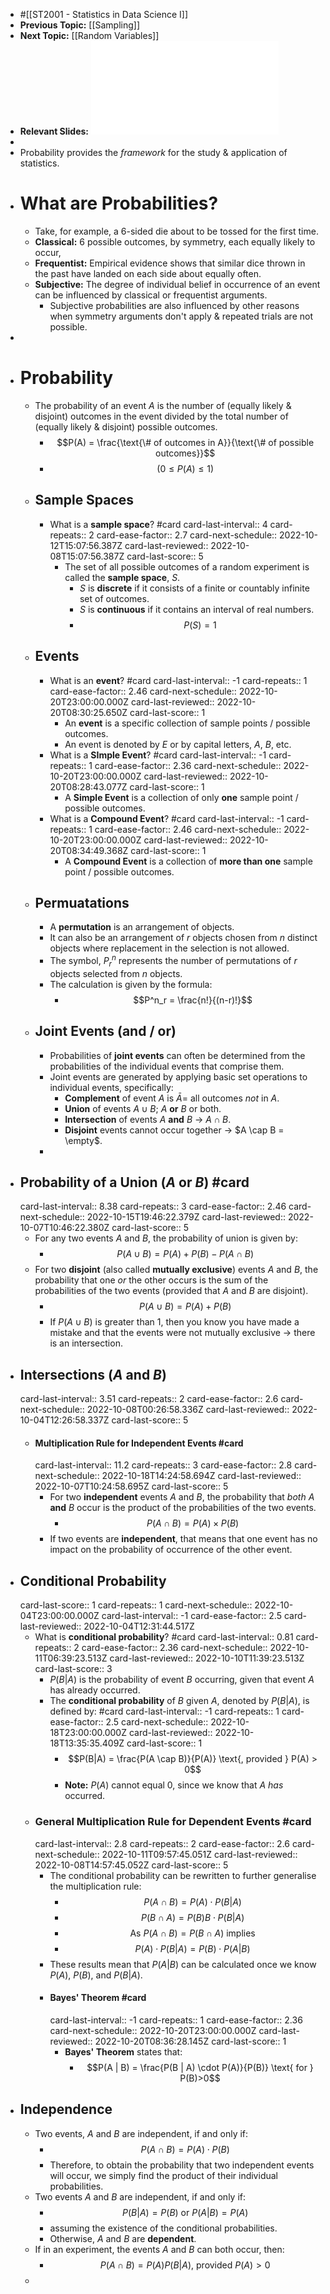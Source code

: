 - #[[ST2001 - Statistics in Data Science I]]
- **Previous Topic:** [[Sampling]]
- **Next Topic:** [[Random Variables]]
- **Relevant Slides:** ![Topic 4 - Probability.pdf](../assets/Topic_4_-_Probability_1664204337770_0.pdf)
-
- Probability provides the *framework* for the study & application of statistics.
- # What are Probabilities?
	- Take, for example, a 6-sided die about to be tossed for the first time.
	- **Classical:** 6 possible outcomes, by symmetry, each equally likely to occur,
	- **Frequentist:** Empirical evidence shows that similar dice thrown in the past have landed on each side about equally often.
	- **Subjective:** The degree of individual belief in occurrence of an event can be influenced by classical or frequentist arguments.
		- Subjective probabilities are also influenced by other reasons when symmetry arguments don't apply & repeated trials are not possible.
-
- # Probability
	- The probability of an event $A$ is the number of (equally likely & disjoint) outcomes in the event divided by the total number of (equally likely & disjoint) possible outcomes.
		- $$P(A) = \frac{\text{\# of outcomes in A}}{\text{\# of possible outcomes}}$$
		- $$(0 \leq P(A) \leq 1)$$
	- ## Sample Spaces
		- What is a **sample space**? #card
		  card-last-interval:: 4
		  card-repeats:: 2
		  card-ease-factor:: 2.7
		  card-next-schedule:: 2022-10-12T15:07:56.387Z
		  card-last-reviewed:: 2022-10-08T15:07:56.387Z
		  card-last-score:: 5
			- The set of all possible outcomes of a random experiment is called the **sample space**,  $S$.
				- $S$ is **discrete** if it consists of a finite or countably infinite set of outcomes.
				- $S$ is **continuous** if it contains an interval of real numbers.
				- $$P(S) = 1$$
	- ## Events
		- What is an **event**? #card
		  card-last-interval:: -1
		  card-repeats:: 1
		  card-ease-factor:: 2.46
		  card-next-schedule:: 2022-10-20T23:00:00.000Z
		  card-last-reviewed:: 2022-10-20T08:30:25.650Z
		  card-last-score:: 1
			- An **event** is a specific collection of sample points / possible outcomes.
			- An event is denoted by $E$ or by capital letters, $A$, $B$, etc.
		- What is a **SImple Event**? #card
		  card-last-interval:: -1
		  card-repeats:: 1
		  card-ease-factor:: 2.36
		  card-next-schedule:: 2022-10-20T23:00:00.000Z
		  card-last-reviewed:: 2022-10-20T08:28:43.077Z
		  card-last-score:: 1
			- A **Simple Event** is a collection of only **one** sample point / possible outcomes.
		- What is a **Compound Event**? #card
		  card-last-interval:: -1
		  card-repeats:: 1
		  card-ease-factor:: 2.46
		  card-next-schedule:: 2022-10-20T23:00:00.000Z
		  card-last-reviewed:: 2022-10-20T08:34:49.368Z
		  card-last-score:: 1
			- A **Compound Event** is a collection of **more than one** sample point / possible outcomes.
	- ## Permuatations
		- A **permutation** is an arrangement of objects.
		- It can also be an arrangement of $r$ objects chosen from $n$ distinct objects where replacement in the selection is not allowed.
		- The symbol, $P^n_r$ represents the number of permutations of $r$ objects selected from $n$ objects.
		- The calculation is given by the formula:
			- $$P^n_r = \frac{n!}{(n-r)!}$$
	- ## Joint Events (and / or)
		- Probabilities of **joint events** can often be determined from the probabilities of the individual events that comprise them.
		- Joint events are generated by applying basic set operations to individual events, specifically:
			- **Complement** of event $A$ is $\bar{A} =$ all outcomes *not* in $A$.
			- **Union** of events $A \cup B$; $A$ **or** $B$ or both.
			- **Intersection** of events $A$ **and** $B$ -> $A \cap B$.
			- **Disjoint** events cannot occur together -> $A \cap B = \empty$.
		-
- ## Probability of a Union ($A$ **or** $B$) #card
  card-last-interval:: 8.38
  card-repeats:: 3
  card-ease-factor:: 2.46
  card-next-schedule:: 2022-10-15T19:46:22.379Z
  card-last-reviewed:: 2022-10-07T10:46:22.380Z
  card-last-score:: 5
	- For any two events $A$ and $B$, the probability of union is given by:
		- $$P(A \cup B) = P(A) + P(B) - P(A \cap B)$$
	- For two **disjoint** (also called **mutually exclusive**) events $A$ and $B$, the probability that one *or* the other occurs is the sum of the probabilities of the two events (provided that $A$ and $B$ are disjoint).
		- $$P(A \cup B) = P(A) + P(B)$$
		- If $P(A \cup B)$ is greater than 1, then you know you have made a mistake and that the events were not mutually exclusive -> there is an intersection.
- ## Intersections ($A$ **and** $B$)
  card-last-interval:: 3.51
  card-repeats:: 2
  card-ease-factor:: 2.6
  card-next-schedule:: 2022-10-08T00:26:58.336Z
  card-last-reviewed:: 2022-10-04T12:26:58.337Z
  card-last-score:: 5
	- #### Multiplication Rule for Independent Events #card
	  card-last-interval:: 11.2
	  card-repeats:: 3
	  card-ease-factor:: 2.8
	  card-next-schedule:: 2022-10-18T14:24:58.694Z
	  card-last-reviewed:: 2022-10-07T10:24:58.695Z
	  card-last-score:: 5
		- For two **independent** events $A$ and $B$, the probability that *both* $A$ **and** $B$ occur is the product of the probabilities of the two events.
			- $$P(A \cap B) = P(A) \times P(B)$$
		- If two events are **independent**, that means that one event has no impact on the probability of occurrence of the other event.
- ## Conditional Probability
  card-last-score:: 1
  card-repeats:: 1
  card-next-schedule:: 2022-10-04T23:00:00.000Z
  card-last-interval:: -1
  card-ease-factor:: 2.5
  card-last-reviewed:: 2022-10-04T12:31:44.517Z
	- What is **conditional probability**? #card
	  card-last-interval:: 0.81
	  card-repeats:: 2
	  card-ease-factor:: 2.36
	  card-next-schedule:: 2022-10-11T06:39:23.513Z
	  card-last-reviewed:: 2022-10-10T11:39:23.513Z
	  card-last-score:: 3
		- $P(B | A)$ is the probability of event $B$ occurring, given that event $A$ has already occurred.
		- The **conditional probability** of $B$ given $A$, denoted by $P(B | A)$, is defined by: #card
		  card-last-interval:: -1
		  card-repeats:: 1
		  card-ease-factor:: 2.5
		  card-next-schedule:: 2022-10-18T23:00:00.000Z
		  card-last-reviewed:: 2022-10-18T13:35:35.409Z
		  card-last-score:: 1
			- $$P(B|A) = \frac{P(A \cap B)}{P(A)} \text{, provided } P(A) > 0$$
			- **Note:** $P(A)$ cannot equal 0, since we know that $A$ *has* occurred.
	- ### General Multiplication Rule for Dependent Events #card
	  card-last-interval:: 2.8
	  card-repeats:: 2
	  card-ease-factor:: 2.6
	  card-next-schedule:: 2022-10-11T09:57:45.051Z
	  card-last-reviewed:: 2022-10-08T14:57:45.052Z
	  card-last-score:: 5
		- The conditional probability can be rewritten to further generalise the multiplication rule:
			- $$P(A \cap B) = P(A) \cdot P(B|A)$$
			- $$P(B \cap A) = P(B)B \cdot P(B|A)$$
			- $$\text{As } P(A \cap B) = P(B \cap A) \text{ implies}$$
			- $$P(A) \cdot P(B | A) = P(B) \cdot P(A |B)$$
		- These results mean that $P(A |B)$ can be calculated once we know $P(A)$, $P(B)$, and $P(B | A)$.
		- #### Bayes' Theorem #card
		  card-last-interval:: -1
		  card-repeats:: 1
		  card-ease-factor:: 2.36
		  card-next-schedule:: 2022-10-20T23:00:00.000Z
		  card-last-reviewed:: 2022-10-20T08:36:28.145Z
		  card-last-score:: 1
			- **Bayes' Theorem** states that:
				- $$P(A | B) = \frac{P(B | A) \cdot P(A)}{P(B)} \text{ for } P(B)>0$$
- ## Independence
	- Two events, $A$ and $B$ are independent, if and only if:
		- $$P(A \cap B) = P(A)\cdot P(B)$$
		- Therefore, to obtain the probability that two independent events will occur, we simply find the product of their individual probabilities.
	- Two events $A$ and $B$ are independent, if and only if:
		- $$P(B | A) = P(B) \text{ or } P(A|B) = P(A)$$
		- assuming the existence of the conditional probabilities.
		- Otherwise, $A$ and $B$ are **dependent**.
	- If in an experiment, the events $A$ and $B$ can both occur, then:
		- $$P(A \cap B) = P(A)P(B|A) \text{, provided } P(A) > 0$$
	-